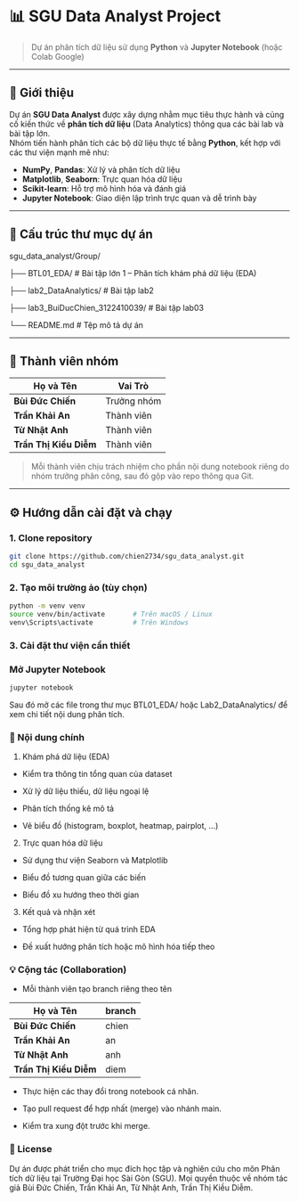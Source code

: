 # 📊 SGU Data Analyst Project

> Dự án phân tích dữ liệu sử dụng **Python** và **Jupyter Notebook**  (hoặc Colab Google)

---

## 🧠 Giới thiệu

Dự án **SGU Data Analyst** được xây dựng nhằm mục tiêu thực hành và củng cố kiến thức về **phân tích dữ liệu** (Data Analytics) thông qua các bài lab và bài tập lớn.  
Nhóm tiến hành phân tích các bộ dữ liệu thực tế bằng **Python**, kết hợp với các thư viện mạnh mẽ như:

- **NumPy**, **Pandas**: Xử lý và phân tích dữ liệu  
- **Matplotlib**, **Seaborn**: Trực quan hóa dữ liệu  
- **Scikit-learn**: Hỗ trợ mô hình hóa và đánh giá  
- **Jupyter Notebook**: Giao diện lập trình trực quan và dễ trình bày  

---

## 📂 Cấu trúc thư mục dự án
sgu_data_analyst/Group/

  ├── BTL01_EDA/ # Bài tập lớn 1 – Phân tích khám phá dữ liệu (EDA)
  
  ├── lab2_DataAnalytics/ # Bài tập lab2 
  
  ├── lab3_BuiDucChien_3122410039/ # Bài tập lab03
  
  └── README.md # Tệp mô tả dự án


---

## 👥 Thành viên nhóm

| Họ và Tên | Vai Trò |
|------------|----------|
| **Bùi Đức Chiến** | Trưởng nhóm | 
| **Trần Khải An** | Thành viên | 
| **Từ Nhật Anh** | Thành viên |
| **Trần Thị Kiều Diễm** | Thành viên |

> Mỗi thành viên chịu trách nhiệm cho phần nội dung notebook riêng do nhóm trưởng phân công, sau đó gộp vào repo thông qua Git.

---

## ⚙️ Hướng dẫn cài đặt và chạy

### 1. Clone repository

```bash
git clone https://github.com/chien2734/sgu_data_analyst.git
cd sgu_data_analyst
```
### 2. Tạo môi trường ảo (tùy chọn)
``` bash
python -m venv venv
source venv/bin/activate       # Trên macOS / Linux
venv\Scripts\activate          # Trên Windows
```
### 3. Cài đặt thư viện cần thiết

### Mở Jupyter Notebook
```bash
jupyter notebook
```
Sau đó mở các file trong thư mục BTL01_EDA/ hoặc Lab2_DataAnalytics/ để xem chi tiết nội dung phân tích.

### 🧩 Nội dung chính

1. Khám phá dữ liệu (EDA)

* Kiểm tra thông tin tổng quan của dataset

* Xử lý dữ liệu thiếu, dữ liệu ngoại lệ

* Phân tích thống kê mô tả

* Vẽ biểu đồ (histogram, boxplot, heatmap, pairplot, …)

2. Trực quan hóa dữ liệu

* Sử dụng thư viện Seaborn và Matplotlib

* Biểu đồ tương quan giữa các biến

* Biểu đồ xu hướng theo thời gian

3. Kết quả và nhận xét

* Tổng hợp phát hiện từ quá trình EDA

* Đề xuất hướng phân tích hoặc mô hình hóa tiếp theo

### 💡 Cộng tác (Collaboration)

* Mỗi thành viên tạo branch riêng theo tên

| Họ và Tên | branch |
|------------|----------|
| **Bùi Đức Chiến** | chien | 
| **Trần Khải An** | an | 
| **Từ Nhật Anh** | anh |
| **Trần Thị Kiều Diễm** | diem |

* Thực hiện các thay đổi trong notebook cá nhân.

* Tạo pull request để hợp nhất (merge) vào nhánh main.

* Kiểm tra xung đột trước khi merge.
### 📜 License

Dự án được phát triển cho mục đích học tập và nghiên cứu cho môn Phân tích dữ liệu tại Trường Đại học Sài Gòn (SGU).
Mọi quyền thuộc về nhóm tác giả Bùi Đức Chiến, Trần Khải An, Từ Nhật Anh, Trần Thị Kiều Diễm.
